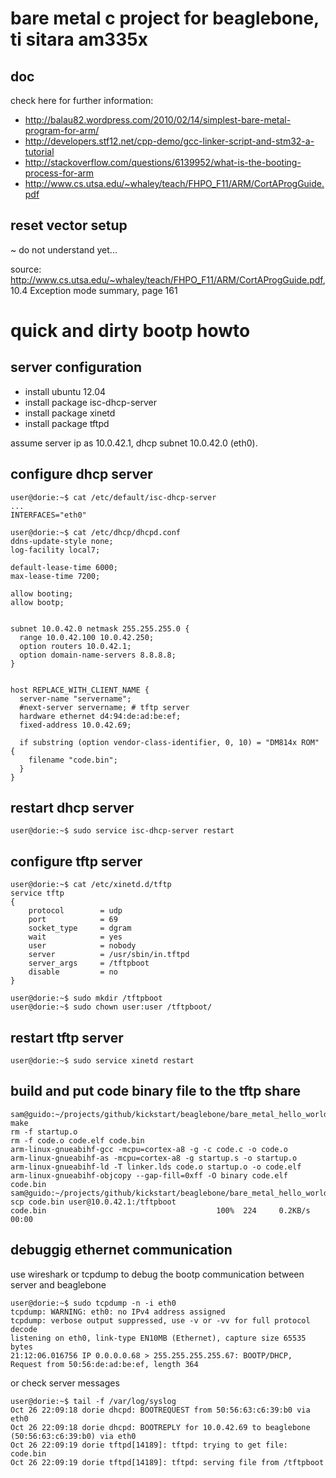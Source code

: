 # bare metal c project for beaglebone, ti sitara am335x

## doc

check here for further information:
* http://balau82.wordpress.com/2010/02/14/simplest-bare-metal-program-for-arm/
* http://developers.stf12.net/cpp-demo/gcc-linker-script-and-stm32-a-tutorial
* http://stackoverflow.com/questions/6139952/what-is-the-booting-process-for-arm
* http://www.cs.utsa.edu/~whaley/teach/FHPO_F11/ARM/CortAProgGuide.pdf

## reset vector setup
~ do not understand yet...

source: http://www.cs.utsa.edu/~whaley/teach/FHPO_F11/ARM/CortAProgGuide.pdf, 10.4 Exception mode summary, page 161



# quick and dirty bootp howto

## server configuration
* install ubuntu 12.04
* install package isc-dhcp-server
* install package xinetd
* install package tftpd

assume server ip as 10.0.42.1, dhcp subnet 10.0.42.0 (eth0).

## configure dhcp server
```
user@dorie:~$ cat /etc/default/isc-dhcp-server 
...
INTERFACES="eth0"
```

```
user@dorie:~$ cat /etc/dhcp/dhcpd.conf
ddns-update-style none;
log-facility local7;

default-lease-time 6000;
max-lease-time 7200;

allow booting;
allow bootp;


subnet 10.0.42.0 netmask 255.255.255.0 {
  range 10.0.42.100 10.0.42.250;
  option routers 10.0.42.1;
  option domain-name-servers 8.8.8.8;
} 


host REPLACE_WITH_CLIENT_NAME {
  server-name "servername";
  #next-server servername; # tftp server
  hardware ethernet d4:94:de:ad:be:ef;
  fixed-address 10.0.42.69;

  if substring (option vendor-class-identifier, 0, 10) = "DM814x ROM" {
    filename "code.bin";
  }
}
```

## restart dhcp server
```
user@dorie:~$ sudo service isc-dhcp-server restart
```

## configure tftp server
```
user@dorie:~$ cat /etc/xinetd.d/tftp 
service tftp
{
	protocol        = udp
	port            = 69
	socket_type     = dgram
	wait            = yes
	user            = nobody
	server          = /usr/sbin/in.tftpd
	server_args     = /tftpboot
	disable         = no
}
```

```
user@dorie:~$ sudo mkdir /tftpboot
user@dorie:~$ sudo chown user:user /tftpboot/
```

## restart tftp server
```
user@dorie:~$ sudo service xinetd restart
```

## build and put code binary file to the tftp share

```
sam@guido:~/projects/github/kickstart/beaglebone/bare_metal_hello_world$ make
rm -f startup.o
rm -f code.o code.elf code.bin
arm-linux-gnueabihf-gcc -mcpu=cortex-a8 -g -c code.c -o code.o
arm-linux-gnueabihf-as -mcpu=cortex-a8 -g startup.s -o startup.o
arm-linux-gnueabihf-ld -T linker.lds code.o startup.o -o code.elf
arm-linux-gnueabihf-objcopy --gap-fill=0xff -O binary code.elf code.bin
sam@guido:~/projects/github/kickstart/beaglebone/bare_metal_hello_world$ scp code.bin user@10.0.42.1:/tftpboot
code.bin                                      100%  224     0.2KB/s   00:00 
```

## debuggig ethernet communication
use wireshark or tcpdump to debug the bootp communication between server and beaglebone
```
user@dorie:~$ sudo tcpdump -n -i eth0
tcpdump: WARNING: eth0: no IPv4 address assigned
tcpdump: verbose output suppressed, use -v or -vv for full protocol decode
listening on eth0, link-type EN10MB (Ethernet), capture size 65535 bytes
21:12:06.016756 IP 0.0.0.0.68 > 255.255.255.255.67: BOOTP/DHCP, Request from 50:56:de:ad:be:ef, length 364
```

or check server messages
```
user@dorie:~$ tail -f /var/log/syslog
Oct 26 22:09:18 dorie dhcpd: BOOTREQUEST from 50:56:63:c6:39:b0 via eth0
Oct 26 22:09:18 dorie dhcpd: BOOTREPLY for 10.0.42.69 to beaglebone (50:56:63:c6:39:b0) via eth0
Oct 26 22:09:19 dorie tftpd[14189]: tftpd: trying to get file: code.bin
Oct 26 22:09:19 dorie tftpd[14189]: tftpd: serving file from /tftpboot
```


